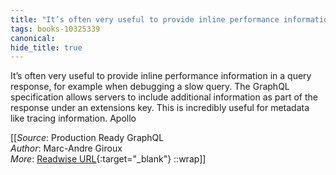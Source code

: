 ```yaml
---
title: "It’s often very useful to provide inline performance information in ..."
tags: books-10325339
canonical: 
hide_title: true
---
```


It’s often very useful to provide inline performance information in a query response, for example when debugging a slow query. The GraphQL specification allows servers to include additional information as part of the response under an extensions key. This is incredibly useful for metadata like tracing information. Apollo


[[_Source_: Production Ready GraphQL<br>
_Author_: Marc-Andre Giroux<br>
_More_: [Readwise URL](https://readwise.io/open/210672379){:target="_blank"}
::wrap]]